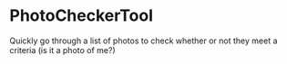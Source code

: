 # PhotoCheckerTool
Quickly go through a list of photos to check whether or not they meet a criteria (is it a photo of me?)
